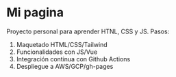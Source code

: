# Mi pagina

Proyecto personal para aprender  HTNL, CSS y JS. 
Pasos:

1. Maquetado HTML/CSS/Tailwind
2. Funcionalidades con JS/Vue
3. Integración continua con Github Actions
4. Despliegue a AWS/GCP/gh-pages
